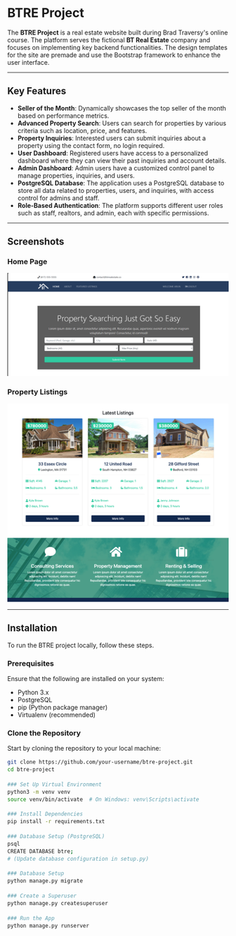 # BTRE Project

The **BTRE Project** is a real estate website built during Brad Traversy's online course. The platform serves the fictional **BT Real Estate** company and focuses on implementing key backend functionalities. The design templates for the site are premade and use the Bootstrap framework to enhance the user interface.

---

## Key Features

- **Seller of the Month**: Dynamically showcases the top seller of the month based on performance metrics.
- **Advanced Property Search**: Users can search for properties by various criteria such as location, price, and features.
- **Property Inquiries**: Interested users can submit inquiries about a property using the contact form, no login required.
- **User Dashboard**: Registered users have access to a personalized dashboard where they can view their past inquiries and account details.
- **Admin Dashboard**: Admin users have a customized control panel to manage properties, inquiries, and users.
- **PostgreSQL Database**: The application uses a PostgreSQL database to store all data related to properties, users, and inquiries, with access control for admins and staff.
- **Role-Based Authentication**: The platform supports different user roles such as staff, realtors, and admin, each with specific permissions.

---

## Screenshots

### Home Page

![Home Page](./readme-images/btre-home.png)

### Property Listings

![Property Listings](./readme-images/btre_screenshot.png)

---

## Installation

To run the BTRE project locally, follow these steps.

### Prerequisites

Ensure that the following are installed on your system:

- Python 3.x
- PostgreSQL
- pip (Python package manager)
- Virtualenv (recommended)

### Clone the Repository

Start by cloning the repository to your local machine:

```bash
git clone https://github.com/your-username/btre-project.git
cd btre-project

### Set Up Virtual Environment
python3 -m venv venv
source venv/bin/activate  # On Windows: venv\Scripts\activate

### Install Dependencies
pip install -r requirements.txt

### Database Setup (PostgreSQL)
psql
CREATE DATABASE btre;
# (Update database configuration in setup.py)

### Database Setup
python manage.py migrate

### Create a Superuser
python manage.py createsuperuser

### Run the App
python manage.py runserver


